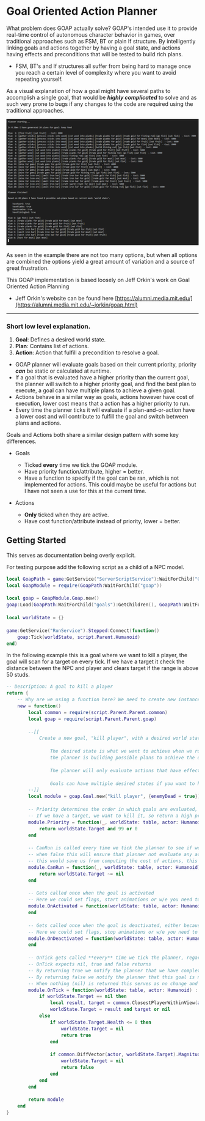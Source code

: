 # Goal Oriented Action Planner

What problem does GOAP actually solve? GOAP's intended use it to provide real-time control of autonomous character behavior in games, over traditional approaches such as FSM, BT or plain If structure. By intelligently linking goals and actions together by having a goal state, and actions having effects and preconditions that will be tested to build rich plans.

 - FSM, BT's and If structures all suffer from being hard to manage once you reach a certain level of complexity where you want to avoid repeating yourself.

As a visual explanation of how a goal might have several paths to accomplish a single goal, that would be ***highly complicated*** to solve and as such very prone to bugs if any changes  to the code are required using the traditional approaches.

![A* search algorithm to find cheapest path to reach goal state](https://github.com/j0achim/Goal-Oriented-Action-Planner/blob/f52427e789497a0c717b5627125a857f703a4bbc/media/example.png?raw=true "A* search algorithm to compute cheapest path to goal")
 
As seen in the example there are not too many options, but when all options are combined the options yield a great amount of variation and a source of great frustration.
 
 
 This GOAP implementation is based loosely on Jeff Orkin's work on Goal Oriented Action Planning
 - Jeff Orkin's website can be found here [https://alumni.media.mit.edu/](https://alumni.media.mit.edu/~jorkin/goap.html)
 
 
---
 
 
### Short low level explanation.
 1. **Goal**: Defines a desired world state.
 2. **Plan**: Contains list of actions.
 3. **Action**: Action that fulfill a precondition to resolve a goal.

 - GOAP planner will evaluate goals based on their current priority, priority ***can*** be static or calculated at runtime.
 - If a goal that is evaluated have a higher priority than the current goal, the planner will switch to a higher priority goal, and find the best plan to execute, a goal can have multiple plans to achieve a given goal.
 - Actions behave in a similar way as goals, actions however have cost of execution, lower cost means that a action has a higher priority to run. 
 - Every time the planner ticks it will evaluate if a plan-and-or-action have a lower cost and will contribute to fulfill the goal and switch between plans and actions.

Goals and Actions both share a similar design pattern with some key differences.
 - Goals 
    - Ticked **every** time we tick the GOAP module.
    - Have priority function/attribute, higher = better.
    - Have a function to specify if the goal can be ran, which is not implemented for actions. This could maybe be useful for actions but I have not seen a use for this at the current time.

 - Actions
    - **Only** ticked when they are active.
    - Have cost function/attribute instead of priority, lower = better. 



## Getting Started

This serves as documentation being overly explicit.

For testing purpose add the following script as a child of a NPC model.

```lua
local GoapPath = game:GetService("ServerScriptService"):WaitForChild("GoapModule")
local GoapModule = require(GoapPath:WaitForChild("goap"))

local goap = GoapModule.Goap.new()
goap:Load(GoapPath:WaitForChild("goals"):GetChildren(), GoapPath:WaitForChild("actions"):GetChildren())

local worldState = {}

game:GetService("RunService").Stepped:Connect(function()
	goap:Tick(worldState, script.Parent.Humanoid)
end)
```

In the following example this is a goal where we want to kill a player, the goal will scan for a target on every tick. If we have a target it check the distance between the NPC and player and clears target if the range is above 50 studs.

```lua
-- Description: A goal to kill a player
return {
    -- Why are we using a function here? We need to create new instances of this module for every planner that loads this file, otherwise bad things will happen.
    new = function()
        local common = require(script.Parent.Parent.common)
        local goap = require(script.Parent.Parent.goap)
        
        --[[
            Create a new goal, "kill player", with a desired world state of {enemyDead = true}
        
                The desired state is what we want to achieve when we run this goal, this is only used to link goals and actions together when
                the planner is building possible plans to achieve the desired state.
        
                The planner will only evaluate actions that have effects matching desired state, enabling us to build rich trees (plans) of actions and goals.
        
                Goals can have multiple desired states if you want to have "similar" goals with different outcome.
        --]]
        local module = goap.Goal.new("kill player", {enemyDead = true})
        
        -- Priority determines the order in which goals are evaluated, the planner will pick the goal having the highest priority
        -- If we have a target, we want to kill it, so return a high priority
        module.Priority = function(_, worldState: table, actor: Humanoid) : number
            return worldState.Target and 99 or 0
        end
        
        -- CanRun is called every time we tick the planner to see if we can run this goal
        -- when false this will ensure that planner not evaluate any actions further down the tree if cant run this goal
        -- this would save us from computing the cost of actions, this can quickly become an expensive operation if we have many actions and tick is ran on every frame
        module.CanRun = function(_, worldState: table, actor: Humanoid) : boolean
            return worldState.Target ~= nil
        end
        
        -- Gets called once when the goal is activated
        -- Here we could set flags, start animations or w/e you need to do to start a certain operation.
        module.OnActivated = function(worldState: table, actor: Humanoid) : boolean?
        end
        
        -- Gets called once when the goal is deactivated, either because we are done or because we are interrupted by another goal having a higher priority
        -- Here we could set flags, stop animations or w/e you need to do to cancel a certain operation.
        module.OnDeactivated = function(worldState: table, actor: Humanoid) : boolean?
        end
        
        -- OnTick gets called **every** time we tick the planner, regardless if goal is active or not
        -- OnTick expects nil, true and false returns
        -- By returning true we notify the planner that we have completed the goal and need look for new goal
        -- By returning false we notify the planner that this goal is no longer a valid goal (there is a minute difference between true and false where false will set current goal to nil and force planner to find a new goal)
        -- When nothing (nil) is returned this serves as no change and if a goal is active this does not cause any effect to the planner.
        module.OnTick = function(worldState: table, actor: Humanoid) : boolean?
            if worldState.Target == nil then
                local result, target = common.ClosestPlayerWithinView(actor, 50)
                worldState.Target = result and target or nil
            else
                if worldState.Target.Health <= 0 then
                    worldState.Target = nil
                    return true
                end
        
                if common.DiffVector(actor, worldState.Target).Magnitude > 50 then
                    worldState.Target = nil
                    return false
                end
            end
        end

        return module
    end
}
```